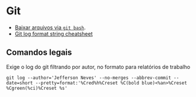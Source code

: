 # Git

- [Baixar arquivos via `git bash`](https://stackoverflow.com/questions/47838054/download-file-to-my-computer-using-git-bash).
- [Git log format string cheatsheet](https://devhints.io/git-log-format)

## Comandos legais

Exige o log do git filtrando por autor, no formato para relatórios de trabalho

~~~git
git log --author='Jefferson Neves' --no-merges --abbrev-commit --date=short --pretty=format:'%Cred%h%Creset %C(bold blue)<%an>%Creset %Cgreen(%ci)%Creset %s'
~~~
